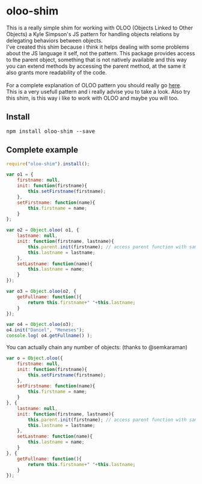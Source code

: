 # oloo-shim
This is a really simple shim for working with OLOO (Objects Linked to Other Objects) a Kyle Simpson's JS pattern for handling objects relations by delegating behaviors between objects.
<br>I've created this shim because i think it helps dealing with some problems about the JS language it self, not the pattern. This package provides access to the parent object, something that is not natively available and this way you can extend methods by accessing the parent method, at the same it also grants more readability of the code.
<br><br> For a complete explanation of OLOO pattern you should really go <a href="https://github.com/getify/You-Dont-Know-JS/blob/master/this%20&%20object%20prototypes/ch6.md#delegation-theory">here</a>.<br>This is a very usefull pattern and i really advise you to take a look. Also try this shim, is this way i like to work with OLOO and maybe you will too.

<h2>Install</h2>
<pre>npm install oloo-shim --save</pre>
<h2>Complete example</h2>

```javascript
require("oloo-shim").install();

var o1 = {
    firstname: null,
    init: function(firstname){
        this.setFirstname(firstname);
    },
    setFirstname: function(name){
        this.firstname = name;
    }
};

var o2 = Object.oloo( o1, {
    lastname: null,
    init: function(firstname, lastname){
        this.parent.init(firstname); // access parent function with same name
        this.lastname = lastname;
    },
    setLastname: function(name){
        this.lastname = name;
    }
});

var o3 = Object.oloo(o2, {
    getFullname: function(){
        return this.firstname+" "+this.lastname;
    }
});

var o4 = Object.oloo(o3);
o4.init("Daniel", "Meneses");
console.log( o4.getFullname() );
```

You can actually chain any number of objects:</h2> (thanks to @semkaraman)
```javascript
var o = Object.oloo({
    firstname: null,
    init: function(firstname){
        this.setFirstname(firstname);
    },
    setFirstname: function(name){
        this.firstname = name;
    }
}, {
    lastname: null,
    init: function(firstname, lastname){
        this.parent.init(firstname); // access parent function with same name
        this.lastname = lastname;
    },
    setLastname: function(name){
        this.lastname = name;
    }
}, {
    getFullname: function(){
        return this.firstname+" "+this.lastname;
    }
});
```

